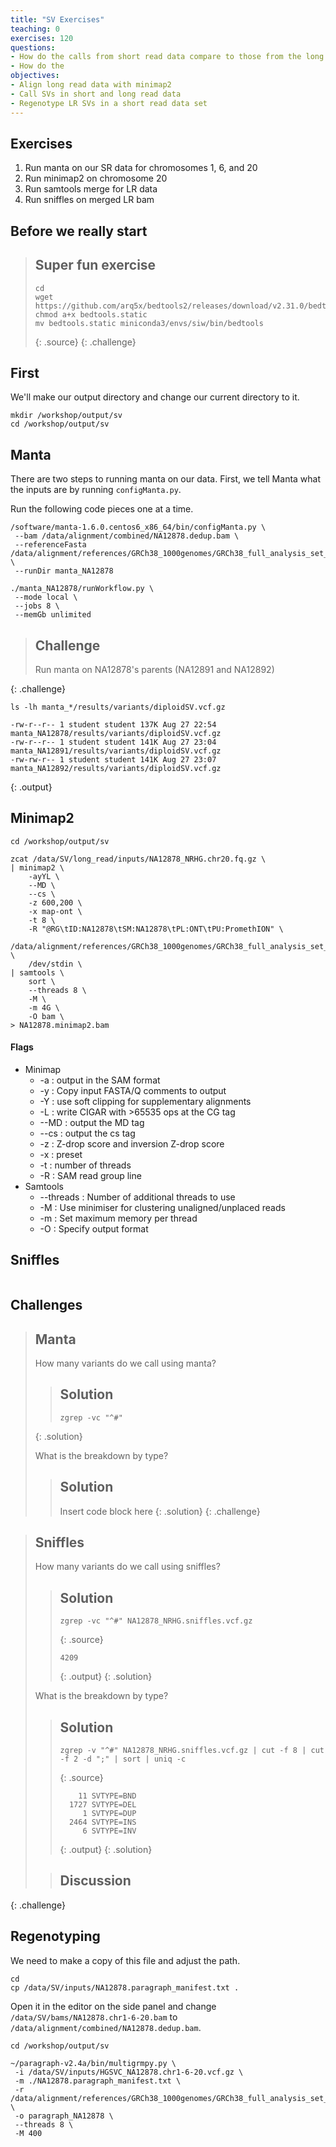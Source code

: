 ```yaml
---
title: "SV Exercises"
teaching: 0
exercises: 120
questions:
- How do the calls from short read data compare to those from the long read data?
- How do the 
objectives:
- Align long read data with minimap2
- Call SVs in short and long read data
- Regenotype LR SVs in a short read data set
---
```


## Exercises
1. Run manta on our SR data for chromosomes 1, 6, and 20
2. Run minimap2 on chromosome 20
3. Run samtools merge for LR data
4. Run sniffles on merged LR bam


## Before we really start

> ## Super fun exercise
>
> ~~~
> cd
> wget https://github.com/arq5x/bedtools2/releases/download/v2.31.0/bedtools.static
> chmod a+x bedtools.static
> mv bedtools.static miniconda3/envs/siw/bin/bedtools
> ~~~
> {: .source}
{: .challenge}

## First

We'll make our output directory and change our current directory to it.

~~~
mkdir /workshop/output/sv
cd /workshop/output/sv
~~~

## Manta

There are two steps to running manta on our data. First, we tell Manta what the 
inputs are by running `configManta.py`. 

Run the following code pieces one at a time.

~~~
/software/manta-1.6.0.centos6_x86_64/bin/configManta.py \
 --bam /data/alignment/combined/NA12878.dedup.bam \
 --referenceFasta /data/alignment/references/GRCh38_1000genomes/GRCh38_full_analysis_set_plus_decoy_hla.fa \
 --runDir manta_NA12878
~~~

~~~
./manta_NA12878/runWorkflow.py \
 --mode local \
 --jobs 8 \
 --memGb unlimited 
~~~

> ## Challenge
>
> Run manta on NA12878's parents (NA12891 and NA12892)
>
{: .challenge}

`ls -lh manta_*/results/variants/diploidSV.vcf.gz`
~~~
-rw-r--r-- 1 student student 137K Aug 27 22:54 manta_NA12878/results/variants/diploidSV.vcf.gz
-rw-r--r-- 1 student student 141K Aug 27 23:04 manta_NA12891/results/variants/diploidSV.vcf.gz
-rw-rw-r-- 1 student student 141K Aug 27 23:07 manta_NA12892/results/variants/diploidSV.vcf.gz
~~~
{: .output}

## Minimap2

~~~
cd /workshop/output/sv

zcat /data/SV/long_read/inputs/NA12878_NRHG.chr20.fq.gz \
| minimap2 \
    -ayYL \
    --MD \
    --cs \
    -z 600,200 \
    -x map-ont \
    -t 8 \
    -R "@RG\tID:NA12878\tSM:NA12878\tPL:ONT\tPU:PromethION" \
    /data/alignment/references/GRCh38_1000genomes/GRCh38_full_analysis_set_plus_decoy_hla.mmi \
    /dev/stdin \
| samtools \
    sort \
    --threads 8 \
    -M \
    -m 4G \
    -O bam \
> NA12878.minimap2.bam
~~~

#### Flags
* Minimap
    * -a   : output in the SAM format
    * -y   : Copy input FASTA/Q comments to output
    * -Y   : use soft clipping for supplementary alignments
    * -L   : write CIGAR with >65535 ops at the CG tag
    * --MD : output the MD tag
    * --cs : output the cs tag
    * -z   : Z-drop score and inversion Z-drop score
    * -x   : preset
    * -t   : number of threads
    * -R   : SAM read group line
* Samtools
    * --threads : Number of additional threads to use
    * -M        : Use minimiser for clustering unaligned/unplaced reads
    * -m        : Set maximum memory per thread
    * -O        : Specify output format

## Sniffles
~~~
~~~

## Challenges

> ## Manta
>
> How many variants do we call using manta?
>
> > ## Solution
> > ~~~
> > zgrep -vc "^#" 
> > ~~~
> {: .solution}
>
> What is the breakdown by type?
>
> > ## Solution
> > Insert code block here
> {: .solution}
{: .challenge}

> ## Sniffles
>
> How many variants do we call using sniffles? 
>
> > ## Solution
> > ~~~
> > zgrep -vc "^#" NA12878_NRHG.sniffles.vcf.gz 
> > ~~~
> > {: .source}
> > ~~~
> > 4209
> > ~~~
> > {: .output}
> {: .solution}
>
> What is the breakdown by type? 
>
> > ## Solution
> > ~~~
> > zgrep -v "^#" NA12878_NRHG.sniffles.vcf.gz | cut -f 8 | cut -f 2 -d ";" | sort | uniq -c 
> > ~~~
> > {: .source}
> > ~~~
> >     11 SVTYPE=BND
> >   1727 SVTYPE=DEL
> >      1 SVTYPE=DUP
> >   2464 SVTYPE=INS
> >      6 SVTYPE=INV
> > ~~~
> > {: .output}
> {: .solution}
>
> > ## Discussion
> >  
{: .challenge}

## Regenotyping

We need to make a copy of this file and adjust the path.

~~~
cd 
cp /data/SV/inputs/NA12878.paragraph_manifest.txt .
~~~

Open it in the editor on the side panel and change `/data/SV/bams/NA12878.chr1-6-20.bam` to
`/data/alignment/combined/NA12878.dedup.bam`. 

~~~ 15 min
cd /workshop/output/sv

~/paragraph-v2.4a/bin/multigrmpy.py \
 -i /data/SV/inputs/HGSVC_NA12878.chr1-6-20.vcf.gz \
 -m ./NA12878.paragraph_manifest.txt \
 -r /data/alignment/references/GRCh38_1000genomes/GRCh38_full_analysis_set_plus_decoy_hla.fa \
 -o paragraph_NA12878 \
 --threads 8 \
 -M 400
~~~
